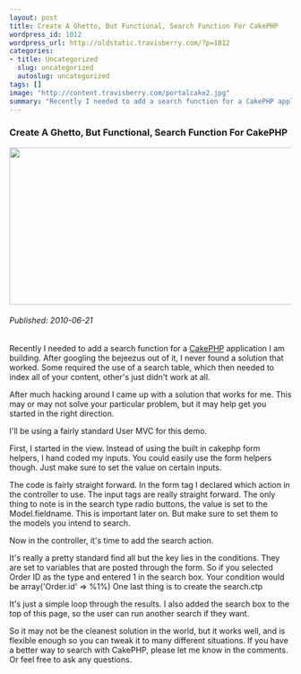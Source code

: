 ```yaml
--- 
layout: post
title: Create A Ghetto, But Functional, Search Function For CakePHP
wordpress_id: 1012
wordpress_url: http://oldstatic.travisberry.com/?p=1012
categories: 
- title: Uncategorized
  slug: uncategorized
  autoslug: uncategorized
tags: []
image: "http://content.travisberry.com/portalcake2.jpg"
summary: "Recently I needed to add a search function for a CakePHP application I am building. After googling the bejeezus out of it, I never found a solution that worked."
---
```

<article class="post clearfix">
  <h3>Create A Ghetto, But Functional, Search Function For CakePHP</h3>
  <a href="http://store.steampowered.com/app/400/" class="postImageLink"><img src="http://content.travisberry.com/portalcake2.jpg" alt="" class="thumbnail alignleft" width=640 height=280 /></a>
  <h6>Published: 2010-06-21</h6>

Recently I needed to add a search function for a [CakePHP](http://cakephp.org/) application I am building. After googling the bejeezus out of it, I never found a solution that worked. Some required the use of a search table, which then needed to index all of your content, other's just didn't work at all.

After much hacking around I came up with a solution that works for me. This may or may not solve your particular problem, but it may help get you started in the right direction.

I'll be using a fairly standard User MVC for this demo.

First, I started in the view. Instead of using the built in cakephp form helpers, I hand coded my inputs. You could easily use the form helpers though. Just make sure to set the value on certain inputs.

<script src="https://gist.github.com/1177028.js?file=example1.php"></script>
	
The code is fairly straight forward. In the form tag I declared which action in the controller to use. The input tags are really straight forward. The only thing to note is in the search type radio buttons, the value is set to the Model.fieldname. This is important later on. But make sure to set them to the models you intend to search.

Now in the controller, it's time to add the search action.

<script src="https://gist.github.com/1177028.js?file=example2.php"></script>

It's really a pretty standard find all but the key lies in the conditions. They are set to variables that are posted through the form. So if you selected Order ID as the type and entered 1 in the search box. Your condition would be array('Order.id' => %1%) One last thing is to create the search.ctp

<script src="https://gist.github.com/1177028.js?file=example3.php"></script>
	
It's just a simple loop through the results. I also added the search box to the top of this page, so the user can run another search if they want.

So it may not be the cleanest solution in the world, but it works well, and is flexible enough so you can tweak it to many different situations. If you have a better way to search with CakePHP, please let me know in the comments. Or feel free to ask any questions.
</article>